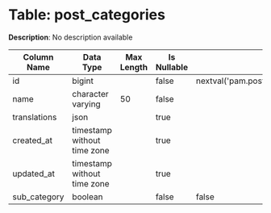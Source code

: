 # Table: post_categories

**Description**: No description available

| Column Name | Data Type | Max Length | Is Nullable | Default | Primary Key | Foreign Key |
|-------------|-----------|------------|-------------|---------|-------------|-------------|
| id | bigint |  | false | nextval('pam.post_categories_id_seq'::regclass) | post_categories | post_categories |
| name | character varying | 50 | false |  |  |  |
| translations | json |  | true |  |  |  |
| created_at | timestamp without time zone |  | true |  |  |  |
| updated_at | timestamp without time zone |  | true |  |  |  |
| sub_category | boolean |  | false | false |  |  |
